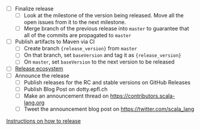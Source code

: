 - [ ] Finalize release
  - [ ] Look at the milestone of the version being released. Move all the open issues from it to the next milestone.
  - [ ] Merge branch of the previous release into `master` to guarantee that all of the commits are propagated to `master`
- [ ] Publish artifacts to Maven via CI
  - [ ] Create branch `{release_version}` from `master`
  - [ ] On that branch, set `baseVersion` and tag it as `{release_version}`
  - [ ] On `master`, set `baseVersion` to the next version to be released
- [ ] [Release ecosystem](https://www.notion.so/Scala-3-Ecosystem-Status-2460b396a89b478e8d4fa47ac27abbbd)
- [ ] Announce the release
  - [ ] Publish releases for the RC and stable versions on GitHub Releases
  - [ ] Publish Blog Post on dotty.epfl.ch
  - [ ] Make an announcement thread on https://contributors.scala-lang.org
  - [ ] Tweet the announcement blog post on https://twitter.com/scala_lang

[Instructions on how to release](https://dotty.epfl.ch/docs/contributing/procedures/release.html)

